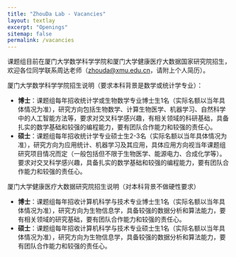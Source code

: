 ```yaml
---
title: "ZhouDa Lab - Vacancies"
layout: textlay
excerpt: "Openings"
sitemap: false
permalink: /vacancies
---
```


课题组目前在厦门大学数学科学学院和厦门大学健康医疗大数据国家研究院招生，欢迎各位同学联系周达老师（zhouda@xmu.edu.cn，请附上个人简历）。

厦门大学数学科学学院招生说明（要求本科背景是数学或统计学专业）：
- **博士**：课题组每年招收统计学或生物数学专业博士生1名（实际名额以当年具体情况为准），研究方向包括生物数学、计算生物医学、机器学习、自然科学中的人工智能方法等，要求对交叉科学感兴趣，有相关领域的科研基础，具备扎实的数学基础和较强的编程能力，要有团队合作能力和较强的责任心。
- **硕士**：课题组每年招收统计学专业硕士生2-3名（实际名额以当年具体情况为准），研究方向为应用统计、机器学习及其应用，具体应用方向视当年课题组研究项目情况而定（一般包括但不限于生物医学、能源电力、合成化学等）。要求对交叉科学感兴趣，具备扎实的数学基础和较强的编程能力，要有团队合作能力和较强的责任心。

厦门大学健康医疗大数据研究院招生说明（对本科背景不做硬性要求）
- **博士**：课题组每年招收计算机科学与技术专业博士生1名（实际名额以当年具体情况为准），研究方向为生物信息学，具备较强的数据分析和算法能力，要有相关领域的研究基础，要有团队合作能力和较强的责任心。
- **硕士**：课题组每年招收计算机科学与技术专业硕士生1名（实际名额以当年具体情况为准），研究方向为生物信息学，具备较强的数据分析和算法能力，要有团队合作能力和较强的责任心。

